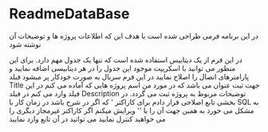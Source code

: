 # ReadmeDataBase
در این برنامه فرمی طراحی شده است با هدف این که اطلاعات پروژه ها و توضیحات آن نوشته شود


در این فرم از یک دیتابیس استفاده شده است که تنها یک جدول مهم دارد.
برای این منطور می توانید با اسکریپت موجود این جدول را در هر دیتابیسی اضافه نمایید
و پارامترهای اتصال را اصلاح نمایید
در این فرم سریال به صورت خودکار پر میشود
فیلد
Title
جهت ثبت عنوان می باشد
که در مورد من اسم پروژه هایی که آماده می کنم در این فیلد وارد می کنم
در فیلد 
Description
توضیحات مربوط به پروژه ثبت می گردد.
در بخشی تابع اصلاحی قرار دادم برای کاراکتر 
'
که اگر در شرح باشد در زمان کار با 
SQL
به مشکل می خورد
به همین جهت آن را با 
''
ویرایش میکنم
اگر کاراکتر غیرمجاز دیگری را می خواهید کنترل نمایید می توانید در آن تابع وارد نمایید
